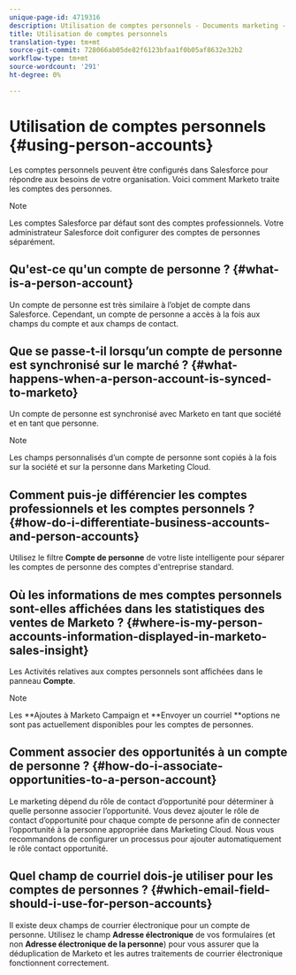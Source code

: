 ```yaml
---
unique-page-id: 4719316
description: Utilisation de comptes personnels - Documents marketing - Documentation du produit
title: Utilisation de comptes personnels
translation-type: tm+mt
source-git-commit: 728066ab05de82f6123bfaa1f0b05af8632e32b2
workflow-type: tm+mt
source-wordcount: '291'
ht-degree: 0%

---
```



# Utilisation de comptes personnels {#using-person-accounts}

Les comptes personnels peuvent être configurés dans Salesforce pour répondre aux besoins de votre organisation. Voici comment Marketo traite les comptes des personnes.

>[!NOTE]
>
>Les comptes Salesforce par défaut sont des comptes professionnels. Votre administrateur Salesforce doit configurer des comptes de personnes séparément.

## Qu&#39;est-ce qu&#39;un compte de personne ? {#what-is-a-person-account}

Un compte de personne est très similaire à l’objet de compte dans Salesforce. Cependant, un compte de personne a accès à la fois aux champs du compte et aux champs de contact.

## Que se passe-t-il lorsqu’un compte de personne est synchronisé sur le marché ? {#what-happens-when-a-person-account-is-synced-to-marketo}

Un compte de personne est synchronisé avec Marketo en tant que société et en tant que personne.

>[!NOTE]
>
>Les champs personnalisés d’un compte de personne sont copiés à la fois sur la société et sur la personne dans Marketing Cloud.

## Comment puis-je différencier les comptes professionnels et les comptes personnels ? {#how-do-i-differentiate-business-accounts-and-person-accounts}

Utilisez le filtre **Compte de personne** de votre liste intelligente pour séparer les comptes de personne des comptes d&#39;entreprise standard.

## Où les informations de mes comptes personnels sont-elles affichées dans les statistiques des ventes de Marketo ? {#where-is-my-person-accounts-information-displayed-in-marketo-sales-insight}

Les Activités relatives aux comptes personnels sont affichées dans le panneau **Compte**.

>[!NOTE]
>
>Les **Ajoutes à Marketo Campaign et **Envoyer un courriel **options ne sont pas actuellement disponibles pour les comptes de personnes.

## Comment associer des opportunités à un compte de personne ? {#how-do-i-associate-opportunities-to-a-person-account}

Le marketing dépend du rôle de contact d’opportunité pour déterminer à quelle personne associer l’opportunité. Vous devez ajouter le rôle de contact d’opportunité pour chaque compte de personne afin de connecter l’opportunité à la personne appropriée dans Marketing Cloud. Nous vous recommandons de configurer un processus pour ajouter automatiquement le rôle contact opportunité.

## Quel champ de courriel dois-je utiliser pour les comptes de personnes ? {#which-email-field-should-i-use-for-person-accounts}

Il existe deux champs de courrier électronique pour un compte de personne. Utilisez le champ **Adresse électronique** de vos formulaires (et non **Adresse électronique de la personne**) pour vous assurer que la déduplication de Marketo et les autres traitements de courrier électronique fonctionnent correctement.

